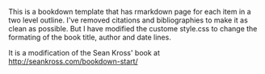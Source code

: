 This is a bookdown template that has rmarkdown page for each item in a two level outline.  I've removed citations and bibliographies to make it as clean as possible.  But I have modified the custome style.css to change the formating of the book title, author and date lines.    

It is a modification of the Sean Kross' book at http://seankross.com/bookdown-start/

